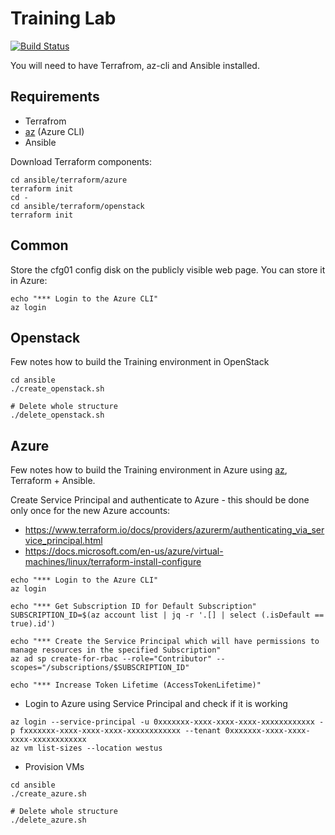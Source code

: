 # Training Lab

[![Build Status](https://travis-ci.org/Mirantis/training-lab.svg?branch=master)](https://travis-ci.org/Mirantis/training-lab)

You will need to have Terrafrom, az-cli and Ansible installed.

## Requirements

* Terrafrom
* [az](https://docs.microsoft.com/en-us/cli/azure/?view=azure-cli-latest) (Azure CLI)
* Ansible

Download Terraform components:

```
cd ansible/terraform/azure
terraform init
cd -
cd ansible/terraform/openstack
terraform init
```

## Common

Store the cfg01 config disk on the publicly visible web page. You can store it in Azure:

```
echo "*** Login to the Azure CLI"
az login
```

## Openstack

Few notes how to build the Training environment in OpenStack

```
cd ansible
./create_openstack.sh

# Delete whole structure
./delete_openstack.sh
```

## Azure

Few notes how to build the Training environment in Azure using [az](https://docs.microsoft.com/en-us/cli/azure/?view=azure-cli-latest), Terraform + Ansible.

Create Service Principal and authenticate to Azure - this should be done only once for the new Azure accounts:
* https://www.terraform.io/docs/providers/azurerm/authenticating_via_service_principal.html
* https://docs.microsoft.com/en-us/azure/virtual-machines/linux/terraform-install-configure

```
echo "*** Login to the Azure CLI"
az login

echo "*** Get Subscription ID for Default Subscription"
SUBSCRIPTION_ID=$(az account list | jq -r '.[] | select (.isDefault == true).id')

echo "*** Create the Service Principal which will have permissions to manage resources in the specified Subscription"
az ad sp create-for-rbac --role="Contributor" --scopes="/subscriptions/$SUBSCRIPTION_ID"

echo "*** Increase Token Lifetime (AccessTokenLifetime)"
```

* Login to Azure using Service Principal and check if it is working

```
az login --service-principal -u 0xxxxxxx-xxxx-xxxx-xxxx-xxxxxxxxxxxx -p fxxxxxxx-xxxx-xxxx-xxxx-xxxxxxxxxxxx --tenant 0xxxxxxx-xxxx-xxxx-xxxx-xxxxxxxxxxxx
az vm list-sizes --location westus
```

* Provision VMs

```
cd ansible
./create_azure.sh

# Delete whole structure
./delete_azure.sh
```
